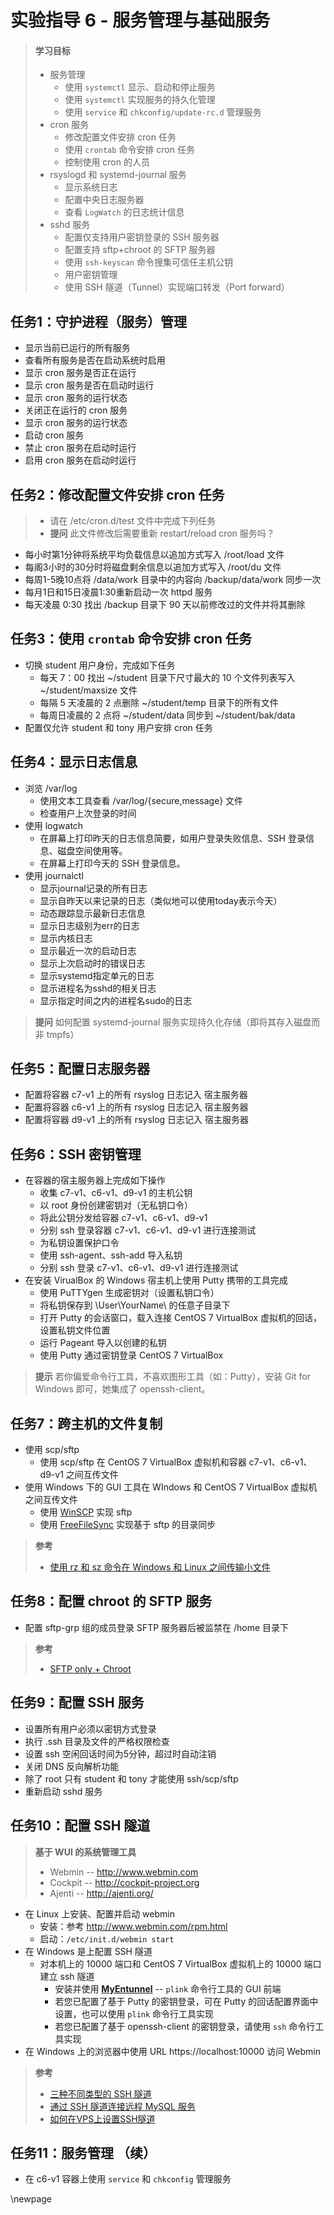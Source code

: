# 实验指导 6 - 服务管理与基础服务

>#### 学习目标
> * 服务管理
>   * 使用 `systemctl` 显示、启动和停止服务
>   * 使用 `systemctl` 实现服务的持久化管理
>   * 使用 `service` 和 `chkconfig/update-rc.d` 管理服务
> * cron 服务
>   * 修改配置文件安排 cron 任务
>   * 使用 `crontab` 命令安排 cron 任务
>   * 控制使用 cron 的人员
> * rsyslogd 和 systemd-journal 服务
>   * 显示系统日志
>   * 配置中央日志服务器
>   * 查看 `LogWatch` 的日志统计信息
> * sshd 服务
>   * 配置仅支持用户密钥登录的 SSH 服务器
>   * 配置支持 sftp+chroot 的 SFTP 服务器
>   * 使用 `ssh-keyscan` 命令搜集可信任主机公钥
>   * 用户密钥管理
>   * 使用 SSH 隧道（Tunnel）实现端口转发（Port forward）


## 任务1：守护进程（服务）管理

* 显示当前已运行的所有服务
* 查看所有服务是否在启动系统时启用
* 显示 cron 服务是否正在运行
* 显示 cron 服务是否在启动时运行
* 显示 cron 服务的运行状态
* 关闭正在运行的 cron 服务
* 显示 cron 服务的运行状态
* 启动 cron 服务
* 禁止 cron 服务在启动时运行
* 启用 cron 服务在启动时运行

## 任务2：修改配置文件安排 cron 任务

>* 请在 /etc/cron.d/test 文件中完成下列任务
>* **提问** 此文件修改后需要重新 restart/reload cron 服务吗？

* 每小时第1分钟将系统平均负载信息以追加方式写入 /root/load 文件
* 每阁3小时的30分时将磁盘剩余信息以追加方式写入 /root/du 文件
* 每周1-5晚10点将 /data/work 目录中的内容向 /backup/data/work 同步一次
* 每月1日和15日凌晨1:30重新启动一次 httpd 服务
* 每天凌晨 0:30 找出 /backup 目录下 90 天以前修改过的文件并将其删除

## 任务3：使用 `crontab` 命令安排 cron 任务

* 切换 student 用户身份，完成如下任务
  * 每天 7：00 找出 ~/student 目录下尺寸最大的 10 个文件列表写入 ~/student/maxsize 文件  
  * 每隔 5 天凌晨的 2 点删除 ~/student/temp 目录下的所有文件
  * 每周日凌晨的 2 点将 ~/student/data 同步到 ~/student/bak/data
* 配置仅允许 student 和 tony 用户安排 cron 任务

## 任务4：显示日志信息

* 浏览 /var/log
  * 使用文本工具查看 /var/log/{secure,message} 文件
  * 检查用户上次登录的时间
* 使用 logwatch
  * 在屏幕上打印昨天的日志信息简要，如用户登录失败信息、SSH 登录信息、磁盘空间使用等。
  * 在屏幕上打印今天的 SSH 登录信息。
* 使用 journalctl
  * 显示journal记录的所有日志
  * 显示自昨天以来记录的日志（类似地可以使用today表示今天）
  * 动态跟踪显示最新日志信息
  * 显示日志级别为err的日志
  * 显示内核日志
  * 显示最近一次的启动日志
  * 显示上次启动时的错误日志
  * 显示systemd指定单元的日志
  * 显示进程名为sshd的相关日志
  * 显示指定时间之内的进程名sudo的日志

>**提问** 如何配置 systemd-journal 服务实现持久化存储（即将其存入磁盘而非 tmpfs） 

## 任务5：配置日志服务器

  * 配置将容器 c7-v1 上的所有 rsyslog 日志记入 宿主服务器 
  * 配置将容器 c6-v1 上的所有 rsyslog 日志记入 宿主服务器
  * 配置将容器 d9-v1 上的所有 rsyslog 日志记入 宿主服务器

## 任务6：SSH 密钥管理

* 在容器的宿主服务器上完成如下操作
  * 收集 c7-v1、c6-v1、d9-v1 的主机公钥
  * 以 root 身份创建密钥对（无私钥口令）
  * 将此公钥分发给容器 c7-v1、c6-v1、d9-v1
  * 分别 ssh 登录容器 c7-v1、c6-v1、d9-v1 进行连接测试
  * 为私钥设置保护口令
  * 使用 ssh-agent、ssh-add 导入私钥
  * 分别 ssh 登录 c7-v1、c6-v1、d9-v1 进行连接测试
* 在安装 VirualBox 的 Windows 宿主机上使用 Putty 携带的工具完成
  * 使用 PuTTYgen 生成密钥对（设置私钥口令）
  * 将私钥保存到 \User\YourName\ 的任意子目录下
  * 打开 Putty 的会话窗口，载入连接 CentOS 7 VirtualBox 虚拟机的回话，设置私钥文件位置
  * 运行 Pageant 导入以创建的私钥
  * 使用 Putty 通过密钥登录 CentOS 7 VirtualBox

>**提示** 若你偏爱命令行工具，不喜欢图形工具（如：Putty），安装 Git for Windows 即可，她集成了 openssh-client。

## 任务7：跨主机的文件复制

* 使用 scp/sftp
  * 使用 scp/sftp 在 CentOS 7 VirtualBox 虚拟机和容器 c7-v1、c6-v1、d9-v1 之间互传文件 
* 使用 Windows 下的 GUI 工具在 WIndows 和 CentOS 7 VirtualBox 虚拟机之间互传文件
  * 使用 [WinSCP](https://winscp.net/) 实现 sftp
  * 使用 [FreeFileSync](https://www.freefilesync.org/) 实现基于 sftp 的目录同步

> **参考**
>
> * [使用 rz 和 sz 命令在 Windows 和 Linux 之间传输小文件](https://blog.csdn.net/jack85986370/article/details/51321475)

## 任务8：配置 chroot 的 SFTP 服务

* 配置 sftp-grp 组的成员登录 SFTP 服务器后被监禁在 /home 目录下

>**参考**
>
>* [SFTP only + Chroot](https://www.server-world.info/en/note?os=CentOS_7&p=ssh&f=5) 

## 任务9：配置 SSH 服务

* 设置所有用户必须以密钥方式登录
* 执行 .ssh 目录及文件的严格权限检查
* 设置 ssh 空闲回话时间为5分钟，超过时自动注销
* 关闭 DNS 反向解析功能
* 除了 root 只有 student 和 tony 才能使用 ssh/scp/sftp
* 重新启动 sshd 服务

## 任务10：配置 SSH 隧道

>**基于 WUI 的系统管理工具**
>* Webmin -- http://www.webmin.com
>* Cockpit -- http://cockpit-project.org
>* Ajenti -- http://ajenti.org/

* 在 Linux 上安装、配置并启动 webmin 
  * 安装：参考 http://www.webmin.com/rpm.html 
  * 启动：`/etc/init.d/webmin start`
* 在 Windows 是上配置 SSH 隧道
  * 对本机上的 10000 端口和 CentOS 7 VirtualBox 虚拟机上的 10000 端口建立 ssh 隧道 
    * 安装并使用 **[MyEntunnel](https://myentunnel.informer.com/)** -- `plink` 命令行工具的 GUI 前端
    * 若您已配置了基于 Putty 的密钥登录，可在 Putty 的回话配置界面中设置，也可以使用 `plink` 命令行工具实现
    * 若您已配置了基于 openssh-client 的密钥登录，请使用 `ssh` 命令行工具实现
* 在 Windows 上的浏览器中使用 URL https://localhost:10000 访问 Webmin

>**参考**
>* [三种不同类型的 SSH 隧道](http://hetaoo.iteye.com/blog/2299123) 
>* [通过 SSH 隧道连接远程 MySQL 服务](http://blog.csdn.net/fgf00/article/details/51284335)
>* [如何在VPS上设置SSH隧道](https://www.howtoing.com/how-to-set-up-ssh-tunneling-on-a-vps)


## 任务11：服务管理 （续）

* 在 c6-v1 容器上使用 `service` 和 `chkconfig` 管理服务

\newpage
